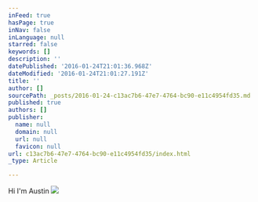 ```yaml
---
inFeed: true
hasPage: true
inNav: false
inLanguage: null
starred: false
keywords: []
description: ''
datePublished: '2016-01-24T21:01:36.968Z'
dateModified: '2016-01-24T21:01:27.191Z'
title: ''
author: []
sourcePath: _posts/2016-01-24-c13ac7b6-47e7-4764-bc90-e11c4954fd35.md
published: true
authors: []
publisher:
  name: null
  domain: null
  url: null
  favicon: null
url: c13ac7b6-47e7-4764-bc90-e11c4954fd35/index.html
_type: Article

---
```

Hi I'm Austin
![](https://the-grid-user-content.s3-us-west-2.amazonaws.com/2b494b51-a35a-480b-ad27-42f5112d21f8.jpg)